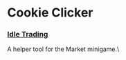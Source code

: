 # Cookie Clicker

### [Idle Trading](https://guildarf.github.io/CookieClicker/IdleTrading.js) 

A helper tool for the Market minigame.\